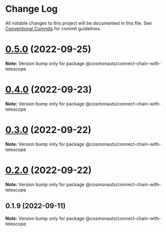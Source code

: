# Change Log

All notable changes to this project will be documented in this file.
See [Conventional Commits](https://conventionalcommits.org) for commit guidelines.

# [0.5.0](https://github.com/cosmology-tech/create-cosmos-app/compare/@cosmonauts/connect-chain-with-telescope@0.4.0...@cosmonauts/connect-chain-with-telescope@0.5.0) (2022-09-25)

**Note:** Version bump only for package @cosmonauts/connect-chain-with-telescope





# [0.4.0](https://github.com/cosmology-tech/create-cosmos-app/compare/@cosmonauts/connect-chain-with-telescope@0.3.0...@cosmonauts/connect-chain-with-telescope@0.4.0) (2022-09-23)

**Note:** Version bump only for package @cosmonauts/connect-chain-with-telescope





# [0.3.0](https://github.com/cosmology-tech/create-cosmos-app/compare/@cosmonauts/connect-chain-with-telescope@0.2.0...@cosmonauts/connect-chain-with-telescope@0.3.0) (2022-09-22)

**Note:** Version bump only for package @cosmonauts/connect-chain-with-telescope





# [0.2.0](https://github.com/cosmology-tech/create-cosmos-app/compare/@cosmonauts/connect-chain-with-telescope@0.1.9...@cosmonauts/connect-chain-with-telescope@0.2.0) (2022-09-22)

**Note:** Version bump only for package @cosmonauts/connect-chain-with-telescope





## 0.1.9 (2022-09-11)

**Note:** Version bump only for package @cosmonauts/connect-chain-with-telescope
